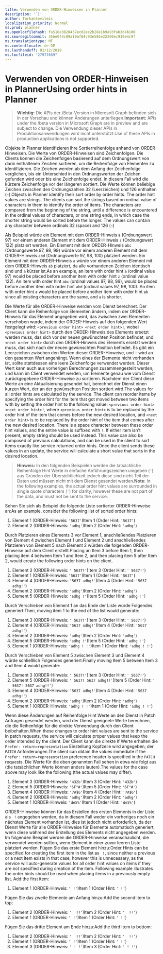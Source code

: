 ```yaml
---
title: Verwenden von ORDER-Hinweisen in Planner
description: '`)'
author: TarkanSevilmis
localization_priority: Normal
ms.prod: planner
ms.openlocfilehash: fa518e3820437ec02ee2b28e1b9a93fab3d4b100
ms.sourcegitcommit: 36be044c89a19af84c93e586e22200ec919e4c9f
ms.translationtype: MT
ms.contentlocale: de-DE
ms.lasthandoff: 01/12/2019
ms.locfileid: "27977689"
---
```

# <a name="using-order-hints-in-planner"></a><span data-ttu-id="69adb-103">Verwenden von ORDER-Hinweisen in Planner</span><span class="sxs-lookup"><span data-stu-id="69adb-103">Using order hints in Planner</span></span>

> <span data-ttu-id="69adb-104">**Wichtig:** Die APIs der /Beta-Version in Microsoft Graph befinden sich in der Vorschau und können Änderungen unterliegen.</span><span class="sxs-lookup"><span data-stu-id="69adb-104">**Important:** APIs under the /beta version in Microsoft Graph are in preview and are subject to change.</span></span> <span data-ttu-id="69adb-105">Die Verwendung dieser APIs in Produktionsanwendungen wird nicht unterstützt.</span><span class="sxs-lookup"><span data-stu-id="69adb-105">Use of these APIs in production applications is not supported.</span></span>

<span data-ttu-id="69adb-p102">Objekte in Planner identifizieren ihre Sortierreihenfolge anhand von ORDER-Hinweisen. Die Werte von ORDER-Hinweisen sind Zeichenfolgen. Die Clients können die Zeichenfolgen basierend auf dem Ordnungswert von darin enthaltenen Zeichen sortieren, um die Reihenfolge von Elementen zu identifizieren. Die Zeichen werden ab dem Anfang der Zeichenfolge verglichen, bis ein Unterschied in den Ordnungswerten der Zeichen gefunden wird oder bis eine Zeichenfolge endet. In diesem Fall wird die kürzere Zeichenfolge vor der längeren sortiert. Die Werte können beliebige Zeichen zwischen den Ordnungszahlen 32 (Leerzeichen) und 126 enthalten (`~`).</span><span class="sxs-lookup"><span data-stu-id="69adb-p102">Objects in Planner identify their sort order by order hints. The order hint values are strings. The clients can sort the strings based on ordinal value of characters in them to identify the order of items. The characters are compared from the beginning of the string, until a difference is encountered in the ordinal values of characters, or one string ends, in which case the shorter string would be sorted before the longer. The values can contain any character between ordinals 32 (space) and 126 (`~`)</span></span>

<span data-ttu-id="69adb-p103">Als Beispiel würde ein Element mit dem ORDER-Hinweis `a` (Ordnungswert 97) vor einem anderen Element mit dem ORDER-Hinweis `z` (Ordnungswert 122) platziert werden. Ein Element mit dem ORDER-Hinweis `abc` (Ordnungswerte 97, 98, 99) würde vor einem anderen Element mit dem ORDER-Hinweis `abd` (Ordnungswerte 97, 98, 100) platziert werden. Ein Element mit dem ORDER-Hinweis `a` würde vor einem anderen Element mit dem ORDER-Hinweis `ab` platziert, da alle vorhandenen Zeichen identisch sind und `a` kürzer ist.</span><span class="sxs-lookup"><span data-stu-id="69adb-p103">As an example, an item with order hint `a` (ordinal value 97) would be placed before another item with order hint `z` (ordinal value 122). An item with order hint `abc` (ordinal values 97, 98, 99), would be placed before another item with order hint `abd` (ordinal values 97, 98, 100). An item with order hint `a` would be placed before another item with order hint `ab` since all existing characters are the same, and `a` is shorter.</span></span>

<span data-ttu-id="69adb-p104">Die Werte für alle ORDER-Hinweise werden vom Dienst berechnet. Der Client kann die Reihenfolge von Elementen ändern, indem der ORDER-Hinweis für das Element angegeben wird, das zwischen zwei Elementen verschoben wurde, indem der ORDER-Hinweis auf den folgenden Wert festgelegt wird: `<previous order hint> <next order hint>!`, wobei `<previous order hint>` durch den ORDER-Hinweis des Elements ersetzt werden muss, das sich vor der neuen gewünschten Position befindet, und `<next order hint>` durch den ORDER-Hinweis des Elements ersetzt werden muss, das sich nach der neuen gewünschten Position befindet. Es gibt ein Leerzeichen zwischen den Werten dieser ORDER-Hinweise, und `!` wird an den gesamten Wert angehängt. Wenn eines der Elemente nicht vorhanden ist, sollte stattdessen eine leere Zeichenfolge verwendet werden. Dieser Wert kann auch aus vorherigen Berechnungen zusammengestellt werden, und kann im Client verwendet werden, um Elemente genau wie vom Dienst zurückgegebene ORDER-Hinweise zu sortieren. Nachdem der Client diese Werte an eine Aktualisierung gesendet hat, berechnet der Dienst einen kurzen Wert, der an der gewünschten Position sortiert wird.</span><span class="sxs-lookup"><span data-stu-id="69adb-p104">The values for all order hints are calculated by the service. The client can reorder items by specifying the order hint for the item that got moved between two items with by setting the order hint to the following value: `<previous order hint> <next order hint>!`, where `<previous order hint>` is to be replaced by the order hint of the item that comes before the new desired location, and `<next order hint>` is to be replaced by the order hint of the item that comes after the new desired location. There is a space character between these order hint values, and the entire value is suffixed with `!`. If either item isn't present, empty string should be used instead. This value can also be composed of previous calculations, and can be used in the client to sort items exactly like service returned order hints. Once the client sends these values in an update, the service will calculate a short value that sorts in the desired location.</span></span>

> <span data-ttu-id="69adb-120">**Hinweis:** In den folgenden Beispielen werden die tatsächliche Reihenfolge Hint Werte in einfache Anführungszeichen umgeben (`'`) aus Gründen der Übersichtlichkeit jedoch diese sind nicht Teil der Daten und müssen nicht mit dem Dienst gesendet werden.</span><span class="sxs-lookup"><span data-stu-id="69adb-120">**Note:** In the following examples, the actual order hint values are surrounded in single quote characters (`'`) for clarity, however these are not part of the data, and must not be sent to the service.</span></span>
 
<span data-ttu-id="69adb-121">Sehen Sie sich als Beispiel die folgende Liste sortierter ORDER-Hinweise an:</span><span class="sxs-lookup"><span data-stu-id="69adb-121">As an example, consider the following list of sorted order hints:</span></span>

1. <span data-ttu-id="69adb-122">Element 1 (ORDER-Hinweis: `'5637'`)</span><span class="sxs-lookup"><span data-stu-id="69adb-122">Item 1 (Order Hint: `'5637'`)</span></span>
2. <span data-ttu-id="69adb-123">Element 2 (ORDER-Hinweis: `'adhg'`)</span><span class="sxs-lookup"><span data-stu-id="69adb-123">Item 2 (Order Hint: `'adhg'`)</span></span>

<span data-ttu-id="69adb-124">Durch Platzieren eines Elements 3 vor Element 1, anschließendes Platzieren von Element 4 zwischen Element 1 und Element 2 und anschließendes Platzieren von Element 5 nach Element 2 würden die folgenden ORDER-Hinweise auf dem Client erstellt.</span><span class="sxs-lookup"><span data-stu-id="69adb-124">Placing an Item 3 before Item 1, then placing item 4 between Item 1 and Item 2, and then placing item 5 after Item 2, would create the following order hints on the client.</span></span> 

1. <span data-ttu-id="69adb-125">Element 3 (ORDER-Hinweis: `' 5637!'`)</span><span class="sxs-lookup"><span data-stu-id="69adb-125">Item 3 (Order Hint: `' 5637!'`)</span></span>
2. <span data-ttu-id="69adb-126">Element 1 (ORDER-Hinweis: `'5637'`)</span><span class="sxs-lookup"><span data-stu-id="69adb-126">Item 1 (Order Hint: `'5637'`)</span></span>
3. <span data-ttu-id="69adb-127">Element 4 (ORDER-Hinweis: `'5637 adhg!'`)</span><span class="sxs-lookup"><span data-stu-id="69adb-127">Item 4 (Order Hint: `'5637 adhg!'`)</span></span>
4. <span data-ttu-id="69adb-128">Element 2 (ORDER-Hinweis: `'adhg'`)</span><span class="sxs-lookup"><span data-stu-id="69adb-128">Item 2 (Order Hint: `'adhg'`)</span></span>
5. <span data-ttu-id="69adb-129">Element 5 (ORDER-Hinweis: `'adhg !'`)</span><span class="sxs-lookup"><span data-stu-id="69adb-129">Item 5 (Order Hint: `'adhg !'`)</span></span>

<span data-ttu-id="69adb-130">Durch Verschieben von Element 1 an das Ende der Liste würde Folgendes generiert:</span><span class="sxs-lookup"><span data-stu-id="69adb-130">Then, moving item 1 to the end of the list would generate:</span></span>

1. <span data-ttu-id="69adb-131">Element 3 (ORDER-Hinweis: `' 5637!'`)</span><span class="sxs-lookup"><span data-stu-id="69adb-131">Item 3 (Order Hint: `' 5637!'`)</span></span>
2. <span data-ttu-id="69adb-132">Element 4 (ORDER-Hinweis: `'5637 adhg!'`)</span><span class="sxs-lookup"><span data-stu-id="69adb-132">Item 4 (Order Hint: `'5637 adhg!'`)</span></span>
3. <span data-ttu-id="69adb-133">Element 2 (ORDER-Hinweis: `'adhg'`)</span><span class="sxs-lookup"><span data-stu-id="69adb-133">Item 2 (Order Hint: `'adhg'`)</span></span>
4. <span data-ttu-id="69adb-134">Element 5 (ORDER-Hinweis: `'adhg !'`)</span><span class="sxs-lookup"><span data-stu-id="69adb-134">Item 5 (Order Hint: `'adhg !'`)</span></span>
5. <span data-ttu-id="69adb-135">Element 1 (ORDER-Hinweis: `'adhg ! !'`)</span><span class="sxs-lookup"><span data-stu-id="69adb-135">Item 1 (Order Hint: `'adhg ! !'`)</span></span>

<span data-ttu-id="69adb-136">Durch Verschieben von Element 5 zwischen Element 3 und Element 4 würde schließlich Folgendes generiert:</span><span class="sxs-lookup"><span data-stu-id="69adb-136">Finally moving Item 5 between Item 3 and Item 4 would generate:</span></span>

1. <span data-ttu-id="69adb-137">Element 3 (ORDER-Hinweis: `' 5637!'`)</span><span class="sxs-lookup"><span data-stu-id="69adb-137">Item 3 (Order Hint: `' 5637!'`)</span></span>
2. <span data-ttu-id="69adb-138">Element 5 (ORDER-Hinweis: `' 5637! 5637 adhg!!'`)</span><span class="sxs-lookup"><span data-stu-id="69adb-138">Item 5 (Order Hint: `' 5637! 5637 adhg!!'`)</span></span>
3. <span data-ttu-id="69adb-139">Element 4 (ORDER-Hinweis: `'5637 adhg!'`)</span><span class="sxs-lookup"><span data-stu-id="69adb-139">Item 4 (Order Hint: `'5637 adhg!'`)</span></span>
4. <span data-ttu-id="69adb-140">Element 2 (ORDER-Hinweis: `'adhg'`)</span><span class="sxs-lookup"><span data-stu-id="69adb-140">Item 2 (Order Hint: `'adhg'`)</span></span>
5. <span data-ttu-id="69adb-141">Element 1 (ORDER-Hinweis: `'adhg ! !'`)</span><span class="sxs-lookup"><span data-stu-id="69adb-141">Item 1 (Order Hint: `'adhg ! !'`)</span></span>

<span data-ttu-id="69adb-142">Wenn diese Änderungen auf Reihenfolge Hint Werte an den Dienst in Patch Anfragen gesendet werden, wird der Dienst geeignete Werte berechnen, die die Reihenfolge für die direkte Verwendung durch den Client beibehalten.</span><span class="sxs-lookup"><span data-stu-id="69adb-142">When these changes to order hint values are sent to the service in patch requests, the service will calculate proper values that keep the order intended by the client.</span></span> <span data-ttu-id="69adb-143">Der Client kann die direkte If Werte erhalten die `Prefer: return=representation` Einstellung Kopfzeile wird angegeben, der `PATCH` Anforderungen.</span><span class="sxs-lookup"><span data-stu-id="69adb-143">The client can obtain the values immediate if the `Prefer: return=representation` preference header is specified in the `PATCH` requests.</span></span> <span data-ttu-id="69adb-144">Die Werte für die oben genannten Fall sehen in etwa wie folgt aus (die tatsächlichen Werte können anders lauten).</span><span class="sxs-lookup"><span data-stu-id="69adb-144">The values for the case above may look like the following (the actual values may differ).</span></span> 

1. <span data-ttu-id="69adb-145">Element 3 (ORDER-Hinweis: `'432b'`)</span><span class="sxs-lookup"><span data-stu-id="69adb-145">Item 3 (Order Hint: `'432b'`)</span></span>
2. <span data-ttu-id="69adb-146">Element 5 (ORDER-Hinweis: `'6F"#'`)</span><span class="sxs-lookup"><span data-stu-id="69adb-146">Item 5 (Order Hint: `'6F"#'`)</span></span>
3. <span data-ttu-id="69adb-147">Element 4 (ORDER-Hinweis: `'7A$6'`)</span><span class="sxs-lookup"><span data-stu-id="69adb-147">Item 4 (Order Hint: `'7A$6'`)</span></span>
4. <span data-ttu-id="69adb-148">Element 2 (ORDER-Hinweis: `'adhg'`)</span><span class="sxs-lookup"><span data-stu-id="69adb-148">Item 2 (Order Hint: `'adhg'`)</span></span>
5. <span data-ttu-id="69adb-149">Element 1 (ORDER-Hinweis: `'de5%'`)</span><span class="sxs-lookup"><span data-stu-id="69adb-149">Item 1 (Order Hint: `'de5%'`)</span></span>

<span data-ttu-id="69adb-p106">ORDER-Hinweise können für das Erstellen des ersten Elements in der Liste als ` !` angegeben werden, da in diesem Fall weder ein vorheriges noch ein nächstes Element vorhanden ist, dies ist jedoch nicht erforderlich, da der Dienst Werte für alle ORDER-Hinweise für Elemente automatisch generiert, wenn diese während der Erstellung des Elements nicht angegeben werden. Im folgenden Beispiel werden die ORDER-Hinweise veranschaulicht, die verwendet werden sollten, wenn Element in einer zuvor leeren Liste platziert werden. Fügen Sie das erste Element hinzu:</span><span class="sxs-lookup"><span data-stu-id="69adb-p106">Order Hints can be specified for creating the first item in the list as ` !`, since neither a previous or a next item exists in that case, however this is unnecessary, as the service will auto-generate values for all order hint values on items if they are not specified during creation of the item. Following example illustrates the order hints should be used when placing items in a previously empty list. Add the first item:</span></span>

1. <span data-ttu-id="69adb-153">Element 1 (ORDER-Hinweis: `' !'`)</span><span class="sxs-lookup"><span data-stu-id="69adb-153">Item 1 (Order Hint: `' !'`)</span></span>

<span data-ttu-id="69adb-154">Fügen Sie das zweite Elemente am Anfang hinzu:</span><span class="sxs-lookup"><span data-stu-id="69adb-154">Add the second item to top:</span></span>

1. <span data-ttu-id="69adb-155">Element 2 (ORDER-Hinweis: `'  !!'`)</span><span class="sxs-lookup"><span data-stu-id="69adb-155">Item 2 (Order Hint: `'  !!'`)</span></span>
2. <span data-ttu-id="69adb-156">Element 1 (ORDER-Hinweis: `' !'`)</span><span class="sxs-lookup"><span data-stu-id="69adb-156">Item 1 (Order Hint: `' !'`)</span></span>

<span data-ttu-id="69adb-157">Fügen Sie das dritte Element am Ende hinzu:</span><span class="sxs-lookup"><span data-stu-id="69adb-157">Add the third item to bottom:</span></span>

1. <span data-ttu-id="69adb-158">Element 2 (ORDER-Hinweis: `'  !!'`)</span><span class="sxs-lookup"><span data-stu-id="69adb-158">Item 2 (Order Hint: `'  !!'`)</span></span>
2. <span data-ttu-id="69adb-159">Element 1 (ORDER-Hinweis: `' !'`)</span><span class="sxs-lookup"><span data-stu-id="69adb-159">Item 1 (Order Hint: `' !'`)</span></span>
3. <span data-ttu-id="69adb-160">Element 3 (ORDER-Hinweis: `' ! !'`)</span><span class="sxs-lookup"><span data-stu-id="69adb-160">Item 3 (Order Hint: `' ! !'`)</span></span>







